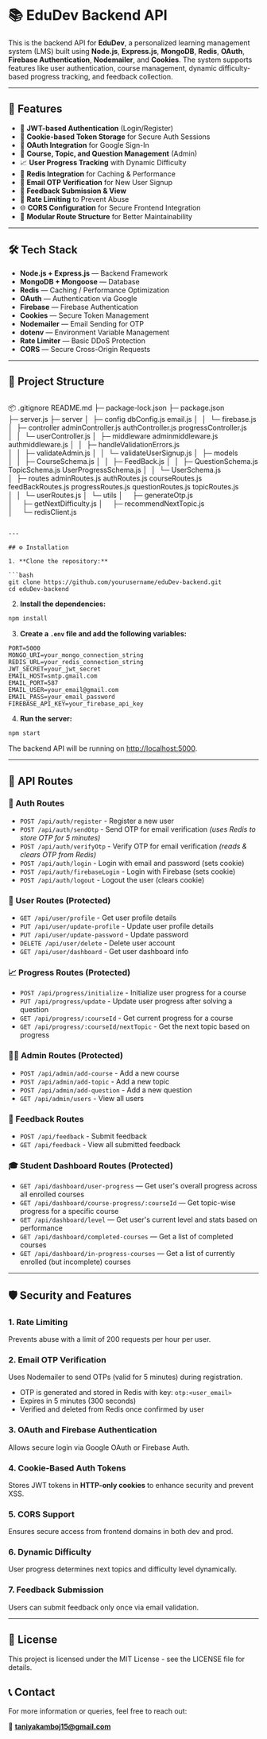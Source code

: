 # 📚 EduDev Backend API

This is the backend API for **EduDev**, a personalized learning management system (LMS) built using **Node.js**, **Express.js**, **MongoDB**, **Redis**, **OAuth**, **Firebase Authentication**, **Nodemailer**, and **Cookies**. The system supports features like user authentication, course management, dynamic difficulty-based progress tracking, and feedback collection.

---

## 🚀 Features

- 🔐 **JWT-based Authentication** (Login/Register)
- 🍪 **Cookie-based Token Storage** for Secure Auth Sessions
- 🔑 **OAuth Integration** for Google Sign-In
- 📘 **Course, Topic, and Question Management** (Admin)
- 📈 **User Progress Tracking** with Dynamic Difficulty
- 🧠 **Redis Integration** for Caching & Performance
- 📧 **Email OTP Verification** for New User Signup
- 💬 **Feedback Submission & View**
- 🧪 **Rate Limiting** to Prevent Abuse
- 🌐 **CORS Configuration** for Secure Frontend Integration
- 📂 **Modular Route Structure** for Better Maintainability

---

## 🛠️ Tech Stack

- **Node.js + Express.js** — Backend Framework
- **MongoDB + Mongoose** — Database
- **Redis** — Caching / Performance Optimization
- **OAuth** — Authentication via Google
- **Firebase** — Firebase Authentication
- **Cookies** — Secure Token Management
- **Nodemailer** — Email Sending for OTP
- **dotenv** — Environment Variable Management
- **Rate Limiter** — Basic DDoS Protection
- **CORS** — Secure Cross-Origin Requests

---

## 📁 Project Structure

```
```
📦 
.gitignore
README.md
├─ package-lock.json
├─ package.json
├─ server.js
├─ server
│  ├─ config
dbConfig.js
email.js
│  │  └─ firebase.js
│  ├─ controller
adminController.js
authController.js
progressController.js
│  │  └─ userController.js
│  ├─ middleware
adminmiddleware.js
authmiddleware.js
│  │  ├─ handleValidationErrors.js
│  │  ├─ validateAdmin.js
│  │  └─ validateUserSignup.js
│  ├─ models
│  │  ├─ CourseSchema.js
│  │  ├─ FeedBack.js
│  │  ├─ QuestionSchema.js
TopicSchema.js
UserProgressSchema.js
│  │  └─ UserSchema.js
│  ├─ routes
adminRoutes.js
authRoutes.js
courseRoutes.js
feedBackRoutes.js
progressRoutes.js
questionRoutes.js
topicRoutes.js
│  │  └─ userRoutes.js
│  └─ utils
│     ├─ generateOtp.js
│     ├─ getNextDifficulty.js
│     ├─ recommendNextTopic.js
│     └─ redisClient.js


```

---

## ⚙️ Installation

1. **Clone the repository:**

```bash
git clone https://github.com/yourusername/eduDev-backend.git
cd eduDev-backend
```

2. **Install the dependencies:**

```bash
npm install
```

3. **Create a `.env` file and add the following variables:**

```env
PORT=5000
MONGO_URI=your_mongo_connection_string
REDIS_URL=your_redis_connection_string
JWT_SECRET=your_jwt_secret
EMAIL_HOST=smtp.gmail.com
EMAIL_PORT=587
EMAIL_USER=your_email@gmail.com
EMAIL_PASS=your_email_password
FIREBASE_API_KEY=your_firebase_api_key
```

4. **Run the server:**

```bash
npm start
```

The backend API will be running on [http://localhost:5000](http://localhost:5000).

---

## 🚨 API Routes

### 🔐 Auth Routes

- `POST /api/auth/register` - Register a new user
- `POST /api/auth/sendOtp` - Send OTP for email verification *(uses Redis to store OTP for 5 minutes)*
- `POST /api/auth/verifyOtp` - Verify OTP for email verification *(reads & clears OTP from Redis)*
- `POST /api/auth/login` - Login with email and password (sets cookie)
- `POST /api/auth/firebaseLogin` - Login with Firebase (sets cookie)
- `POST /api/auth/logout` - Logout the user (clears cookie)

### 👤 User Routes (Protected)

- `GET /api/user/profile` - Get user profile details
- `PUT /api/user/update-profile` - Update user profile details
- `PUT /api/user/update-password` - Update password
- `DELETE /api/user/delete` - Delete user account
- `GET /api/user/dashboard` - Get user dashboard info

### 📈 Progress Routes (Protected)

- `POST /api/progress/initialize` - Initialize user progress for a course
- `PUT /api/progress/update` - Update user progress after solving a question
- `GET /api/progress/:courseId` - Get current progress for a course
- `GET /api/progress/:courseId/nextTopic` - Get the next topic based on progress

### 🧑‍🏫 Admin Routes (Protected)

- `POST /api/admin/add-course` - Add a new course
- `POST /api/admin/add-topic` - Add a new topic
- `POST /api/admin/add-question` - Add a new question
- `GET /api/admin/users` - View all users

### 💬 Feedback Routes

- `POST /api/feedback` - Submit feedback
- `GET /api/feedback` - View all submitted feedback

### 🎓 Student Dashboard Routes (Protected)

- `GET /api/dashboard/user-progress` — Get user's overall progress across all enrolled courses
- `GET /api/dashboard/course-progress/:courseId` — Get topic-wise progress for a specific course
- `GET /api/dashboard/level` — Get user's current level and stats based on performance
- `GET /api/dashboard/completed-courses` — Get a list of completed courses
- `GET /api/dashboard/in-progress-courses` — Get a list of currently enrolled (but incomplete) courses

---

## 🛡️ Security and Features

### 1. Rate Limiting
Prevents abuse with a limit of 200 requests per hour per user.

### 2. Email OTP Verification
Uses Nodemailer to send OTPs (valid for 5 minutes) during registration.
- OTP is generated and stored in Redis with key: `otp:<user_email>`
- Expires in 5 minutes (300 seconds)
- Verified and deleted from Redis once confirmed by user

### 3. OAuth and Firebase Authentication
Allows secure login via Google OAuth or Firebase Auth.

### 4. Cookie-Based Auth Tokens
Stores JWT tokens in **HTTP-only cookies** to enhance security and prevent XSS.

### 5. CORS Support
Ensures secure access from frontend domains in both dev and prod.

### 6. Dynamic Difficulty
User progress determines next topics and difficulty level dynamically.

### 7. Feedback Submission
Users can submit feedback only once via email validation.

---

## 📝 License
This project is licensed under the MIT License - see the LICENSE file for details.

## 📞 Contact
For more information or queries, feel free to reach out:

📧 **taniyakamboj15@gmail.com**

